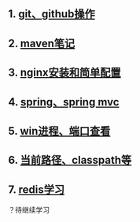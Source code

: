 ## 1. [git、github操作](./git、github操作.md)
## 2. [maven笔记](./maven笔记.md)
## 3. [nginx安装和简单配置](./nginx安装和简单配置.txt)
## 4. [spring、spring mvc](./spring、spring-mvc.txt)
## 5. [win进程、端口查看](./win进程、端口查看.txt)
## 6. [当前路径、classpath等](当前路径、classpath等.md)
## 7. [redis学习](redis学习.md)
  ？待继续学习
